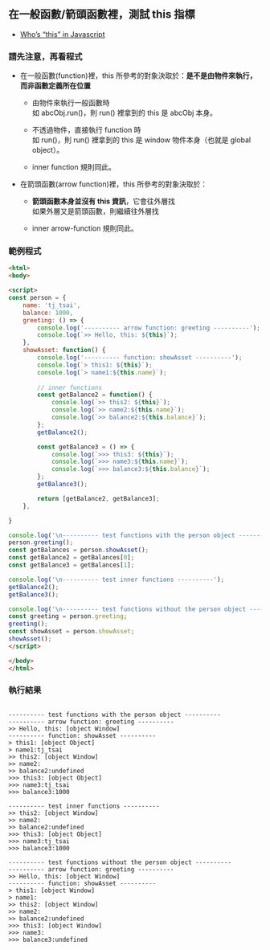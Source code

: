 
## 在一般函數/箭頭函數裡，測試 this 指標

 - [Who’s “this” in Javascript](https://medium.com/%E5%89%8D%E7%AB%AF%E6%97%A5%E8%A8%98/whos-this-in-javascript-c9dbac17a7b0?fbclid=IwAR2i0zjCukCDVtWtGQK2asp3fEQ4xX1nE0bqE9OrXJW7-MetOARUn880IIE)

### 請先注意，再看程式
- 在一般函數(function)裡，this 所參考的對象決取於：**是不是由物件來執行，而非函數定義所在位置**
  - 由物件來執行一般函數時<br>
    如 abcObj.run()，則 run() 裡拿到的 this 是 abcObj 本身。<br>
    
  - 不透過物件，直接執行 function 時<br>
    如 run()，則 run() 裡拿到的 this 是 window 物件本身（也就是 global object）。<br>
    
  - inner function 規則同此。<br>
  
- 在箭頭函數(arrow function)裡，this 所參考的對象決取於：
  - **箭頭函數本身並沒有 this 資訊**，它會往外層找<br>
    如果外層又是箭頭函數，則繼續往外層找<br>
    
  - inner arrow-function 規則同此。<br>

### 範例程式
```html
<html>
<body>

<script>
const person = {
    name: 'tj_tsai',
    balance: 1000,
    greeting: () => {
        console.log('---------- arrow function: greeting ----------');
        console.log(`>> Hello, this: ${this}`);
    },
    showAsset: function() {
        console.log('---------- function: showAsset ----------');
        console.log(`> this1: ${this}`);
        console.log(`> name1:${this.name}`);
        
        // inner functions
        const getBalance2 = function() {
            console.log(`>> this2: ${this}`);
            console.log(`>> name2:${this.name}`);
            console.log(`>> balance2:${this.balance}`);
        };
        getBalance2();

        const getBalance3 = () => {
            console.log(`>>> this3: ${this}`);
            console.log(`>>> name3:${this.name}`);
            console.log(`>>> balance3:${this.balance}`);
        };
        getBalance3();

        return [getBalance2, getBalance3];
    },

}

console.log('\n---------- test functions with the person object ----------');
person.greeting();
const getBalances = person.showAsset();
const getBalance2 = getBalances[0];
const getBalance3 = getBalances[1];

console.log('\n---------- test inner functions ----------');
getBalance2();
getBalance3();

console.log('\n---------- test functions without the person object ----------');
const greeting = person.greeting;
greeting();
const showAsset = person.showAsset;
showAsset();
</script>

</body>
</html>
```

### 執行結果
```

---------- test functions with the person object ----------
---------- arrow function: greeting ----------
>> Hello, this: [object Window]
---------- function: showAsset ----------
> this1: [object Object]
> name1:tj_tsai
>> this2: [object Window]
>> name2:
>> balance2:undefined
>>> this3: [object Object]
>>> name3:tj_tsai
>>> balance3:1000

---------- test inner functions ----------
>> this2: [object Window]
>> name2:
>> balance2:undefined
>>> this3: [object Object]
>>> name3:tj_tsai
>>> balance3:1000

---------- test functions without the person object ----------
---------- arrow function: greeting ----------
>> Hello, this: [object Window]
---------- function: showAsset ----------
> this1: [object Window]
> name1:
>> this2: [object Window]
>> name2:
>> balance2:undefined
>>> this3: [object Window]
>>> name3:
>>> balance3:undefined
```
